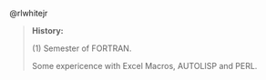 @rlwhitejr
>**History:**
>
>(1) Semester of FORTRAN.
>
>Some expericence with Excel Macros, AUTOLISP and PERL.
<!---
rlwhitejr/rlwhitejr is a ✨ special ✨ repository because its `README.md` (this file) appears on your GitHub profile.
You can click the Preview link to take a look at your changes.
--->

